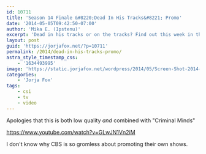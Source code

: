 ```yaml
---
id: 10711
title: 'Season 14 Finale &#8220;Dead In His Tracks&#8221; Promo'
date: '2014-05-05T09:42:50-07:00'
author: 'Mika E. (Ipstenu)'
excerpt: 'Dead in his tracks or on the tracks? Find out this week in the season finale of CSI!'
layout: post
guid: 'https://jorjafox.net/?p=10711'
permalink: /2014/dead-in-his-tracks-promo/
astra_style_timestamp_css:
    - '1634493995'
image: 'https://static.jorjafox.net/wordpress/2014/05/Screen-Shot-2014-05-05-at-9.41.38-AM.png'
categories:
    - 'Jorja Fox'
tags:
    - csi
    - tv
    - video
---
```


Apologies that this is both low quality <em>and</em> combined with "Criminal Minds"

https://www.youtube.com/watch?v=GLwJN1Vn2iM

I don't know why CBS is so gromless about promoting their own shows.